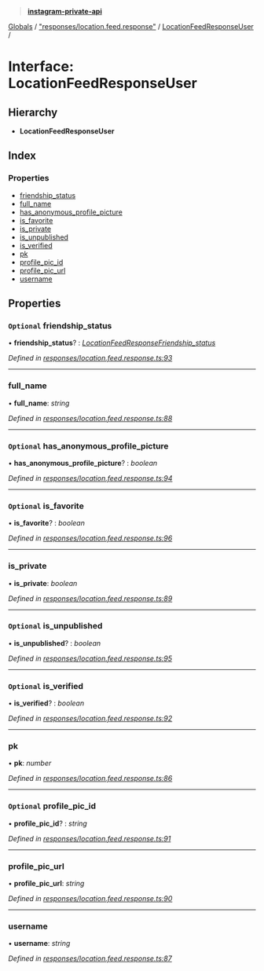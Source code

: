 > **[instagram-private-api](../README.md)**

[Globals](../README.md) / ["responses/location.feed.response"](../modules/_responses_location_feed_response_.md) / [LocationFeedResponseUser](_responses_location_feed_response_.locationfeedresponseuser.md) /

# Interface: LocationFeedResponseUser

## Hierarchy

* **LocationFeedResponseUser**

## Index

### Properties

* [friendship_status](_responses_location_feed_response_.locationfeedresponseuser.md#optional-friendship_status)
* [full_name](_responses_location_feed_response_.locationfeedresponseuser.md#full_name)
* [has_anonymous_profile_picture](_responses_location_feed_response_.locationfeedresponseuser.md#optional-has_anonymous_profile_picture)
* [is_favorite](_responses_location_feed_response_.locationfeedresponseuser.md#optional-is_favorite)
* [is_private](_responses_location_feed_response_.locationfeedresponseuser.md#is_private)
* [is_unpublished](_responses_location_feed_response_.locationfeedresponseuser.md#optional-is_unpublished)
* [is_verified](_responses_location_feed_response_.locationfeedresponseuser.md#optional-is_verified)
* [pk](_responses_location_feed_response_.locationfeedresponseuser.md#pk)
* [profile_pic_id](_responses_location_feed_response_.locationfeedresponseuser.md#optional-profile_pic_id)
* [profile_pic_url](_responses_location_feed_response_.locationfeedresponseuser.md#profile_pic_url)
* [username](_responses_location_feed_response_.locationfeedresponseuser.md#username)

## Properties

### `Optional` friendship_status

• **friendship_status**? : *[LocationFeedResponseFriendship_status](_responses_location_feed_response_.locationfeedresponsefriendship_status.md)*

*Defined in [responses/location.feed.response.ts:93](https://github.com/dilame/instagram-private-api/blob/3e16058/src/responses/location.feed.response.ts#L93)*

___

###  full_name

• **full_name**: *string*

*Defined in [responses/location.feed.response.ts:88](https://github.com/dilame/instagram-private-api/blob/3e16058/src/responses/location.feed.response.ts#L88)*

___

### `Optional` has_anonymous_profile_picture

• **has_anonymous_profile_picture**? : *boolean*

*Defined in [responses/location.feed.response.ts:94](https://github.com/dilame/instagram-private-api/blob/3e16058/src/responses/location.feed.response.ts#L94)*

___

### `Optional` is_favorite

• **is_favorite**? : *boolean*

*Defined in [responses/location.feed.response.ts:96](https://github.com/dilame/instagram-private-api/blob/3e16058/src/responses/location.feed.response.ts#L96)*

___

###  is_private

• **is_private**: *boolean*

*Defined in [responses/location.feed.response.ts:89](https://github.com/dilame/instagram-private-api/blob/3e16058/src/responses/location.feed.response.ts#L89)*

___

### `Optional` is_unpublished

• **is_unpublished**? : *boolean*

*Defined in [responses/location.feed.response.ts:95](https://github.com/dilame/instagram-private-api/blob/3e16058/src/responses/location.feed.response.ts#L95)*

___

### `Optional` is_verified

• **is_verified**? : *boolean*

*Defined in [responses/location.feed.response.ts:92](https://github.com/dilame/instagram-private-api/blob/3e16058/src/responses/location.feed.response.ts#L92)*

___

###  pk

• **pk**: *number*

*Defined in [responses/location.feed.response.ts:86](https://github.com/dilame/instagram-private-api/blob/3e16058/src/responses/location.feed.response.ts#L86)*

___

### `Optional` profile_pic_id

• **profile_pic_id**? : *string*

*Defined in [responses/location.feed.response.ts:91](https://github.com/dilame/instagram-private-api/blob/3e16058/src/responses/location.feed.response.ts#L91)*

___

###  profile_pic_url

• **profile_pic_url**: *string*

*Defined in [responses/location.feed.response.ts:90](https://github.com/dilame/instagram-private-api/blob/3e16058/src/responses/location.feed.response.ts#L90)*

___

###  username

• **username**: *string*

*Defined in [responses/location.feed.response.ts:87](https://github.com/dilame/instagram-private-api/blob/3e16058/src/responses/location.feed.response.ts#L87)*